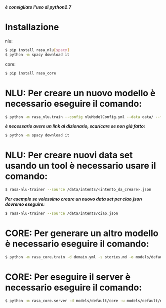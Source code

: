 ***è consigliato l'uso di python2.7***
# Installazione
nlu:
```bash
$ pip install rasa_nlu[spacy]
$ python -m spacy download it
```
core:
```bash
$ pip install rasa_core
```

# NLU: Per creare un nuovo modello è necessario eseguire il comando:
```bash
$ python -m rasa_nlu.train --config nluModelConfig.yml --data data/ --fixed_model_name nlu
```
***è necessario avere un link al dizionario, scaricare se non già fatto:***
```bash
$ python -m spacy download it
```

# NLU: Per creare nuovi data set usando un tool è necessario usare il comando:
```bash
$ rasa-nlu-trainer --source /data/intents/<intento_da_creare>.json
```
***Per esempio se volessimo creare un nuovo data set per ciao.json dovremo eseguire:***
```bash
$ rasa-nlu-trainer --source /data/intents/ciao.json
```

# CORE: Per generare un altro modello è necessario eseguire il comando:
```bash
$ python -m rasa_core.train -d domain.yml -s stories.md -o models/default/core --epochs 200
```

# CORE: Per eseguire il server è necessario eseguire il comando:
```bash
$ python -m rasa_core.server -d models/default/core -u models/default/nlu -o out.log -p 5005
```
